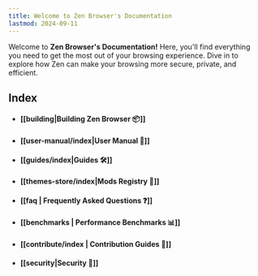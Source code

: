 ```yaml
---
title: Welcome to Zen Browser's Documentation
lastmod: 2024-09-11
---
```


Welcome to **Zen Browser's Documentation!** Here, you'll find everything you need to get the most out of your browsing experience. Dive in to explore how Zen can make your browsing more secure, private, and efficient.

## Index

- #### [[building|Building Zen Browser 📦]]
- #### [[user-manual/index|User Manual 📖]]
- #### [[guides/index|Guides 🛠️]]
- #### [[themes-store/index|Mods Registry 🎨]]
- #### [[faq | Frequently Asked Questions ❓]]
- #### [[benchmarks | Performance Benchmarks 📊]]
- #### [[contribute/index | Contribution Guides 🌟]]
- #### [[security|Security 🔐]]
